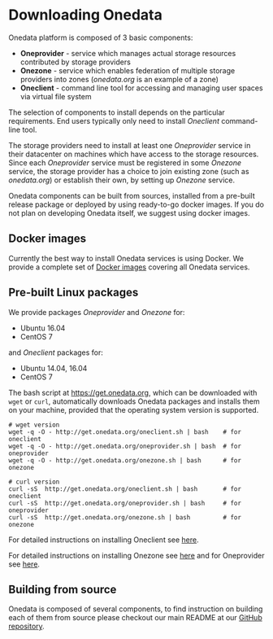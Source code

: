# Downloading Onedata

Onedata platform is composed of 3 basic components:
 * **Oneprovider** - service which manages actual storage resources contributed by storage providers
 * **Onezone** - service which enables federation of multiple storage providers into zones (*onedata.org* is an example of a zone)
 * **Oneclient** - command line tool for accessing and managing user spaces via virtual file system

The selection of components to install depends on the particular requirements.
End users typically only need to install *Oneclient* command-line tool.

The storage providers need to install at least one *Oneprovider* service in their datacenter on machines which have access to the storage resources. Since each *Oneprovider* service must be registered in some *Onezone* service, the storage provider has a choice to join existing zone (such as *onedata.org*) or establish their own, by setting up *Onezone* service.

Onedata components can be built from sources, installed from a pre-built release package or deployed by using ready-to-go docker images. If you do not plan on developing Onedata itself, we suggest using docker images.

## Docker images
Currently the best way to install Onedata services is using Docker. We provide a complete set of [Docker images](https://hub.docker.com/u/onedata/) covering all Onedata services.

## Pre-built Linux packages

We provide packages *Oneprovider* and *Onezone* for:
- Ubuntu 16.04
- CentOS 7

and *Oneclient* packages for:
- Ubuntu 14.04, 16.04
- CentOS 7

The bash script at https://get.onedata.org, which can be downloaded with `wget` or `curl`, automatically downloads Onedata packages and installs them on your machine, provided that the operating system version is supported.

```
# wget version
wget -q -O - http://get.onedata.org/oneclient.sh | bash    # for oneclient
wget -q -O - http://get.onedata.org/oneprovider.sh | bash  # for oneprovider
wget -q -O - http://get.onedata.org/onezone.sh | bash      # for onezone

# curl version
curl -sS  http://get.onedata.org/oneclient.sh | bash       # for oneclient
curl -sS  http://get.onedata.org/oneprovider.sh | bash     # for oneprovider
curl -sS  http://get.onedata.org/onezone.sh | bash         # for onezone
```

For detailed instructions on installing Oneclient see [here](../using_onedata/oneclient.md).

For detailed instructions on installing Onezone see [here](../administering_onedata/onezone_tutorial.md) and for Oneprovider see [here](../administering_onedata/oneprovider_tutorial.md).

## Building from source

Onedata is composed of several components, to find instruction on building each of them from source please checkout our main README at our [GitHub repository](https://github.com/onedata/onedata).

